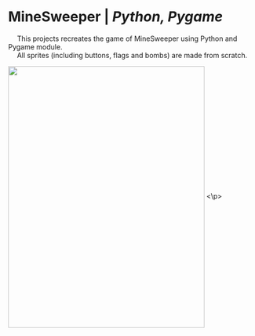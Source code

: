 # MineSweeper | _Python, Pygame_

&emsp; This projects recreates the game of MineSweeper using Python and Pygame module. <br />
&emsp; All sprites (including buttons, flags and bombs) are made from scratch. <br />

<p>
  <img align = "center" width="400" height="533" src="https://github.com/sebimih13/Wordle-Solver/blob/main/gifs/player%20input.gif">
<\p>
